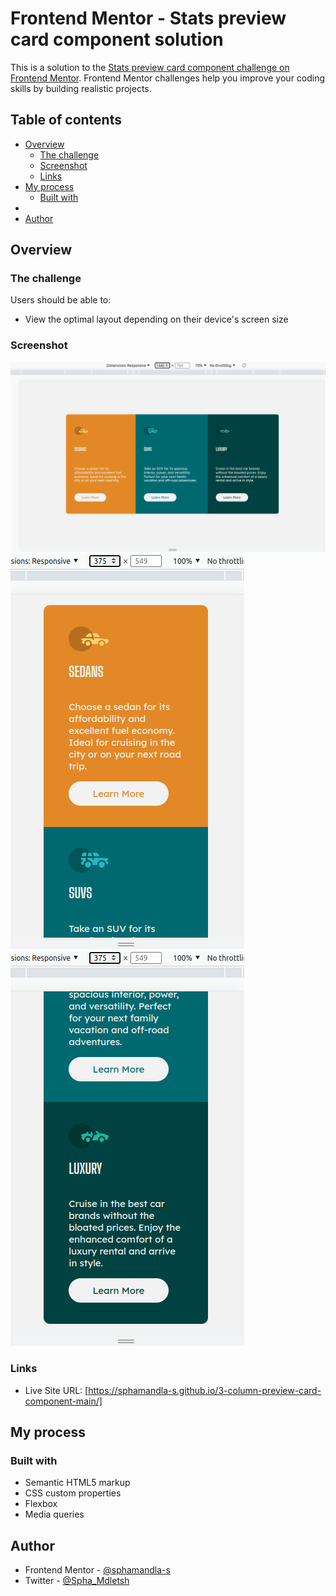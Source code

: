 # Frontend Mentor - Stats preview card component solution

This is a solution to the [Stats preview card component challenge on Frontend Mentor](https://www.frontendmentor.io/challenges/stats-preview-card-component-8JqbgoU62). Frontend Mentor challenges help you improve your coding skills by building realistic projects. 

## Table of contents

- [Overview](#overview)
  - [The challenge](#the-challenge)
  - [Screenshot](#screenshot)
  - [Links](#links)
- [My process](#my-process)
  - [Built with](#built-with)
- 
- [Author](#author)



## Overview

### The challenge

Users should be able to:

- View the optimal layout depending on their device's screen size

### Screenshot

![](/images/Screenshot%20from%202022-08-02%2013-37-28.png)
![](/images/Screenshot%20from%202022-08-02%2013-38-15.png)
![](/images/Screenshot%20from%202022-08-02%2013-38-33.png)


### Links

- Live Site URL: [https://sphamandla-s.github.io/3-column-preview-card-component-main/]

## My process

### Built with

- Semantic HTML5 markup
- CSS custom properties
- Flexbox
- Media queries


## Author
- Frontend Mentor - [@sphamandla-s](https://www.frontendmentor.io/profile/sphamandla-s)
- Twitter - [@Spha_Mdletsh](https://www.twitter.com/Spha_Mdletsh)



